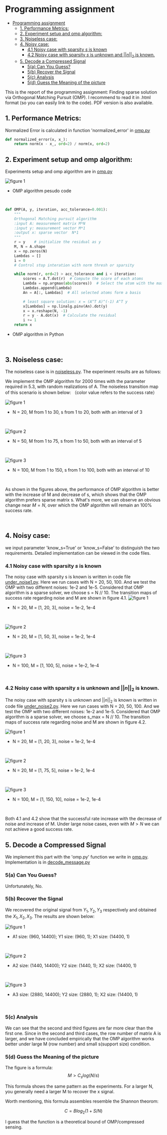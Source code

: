 # Programming assignment 

- [Programming assignment](#programming-assignment)
  - [1. Performance Metrics:](#1-performance-metrics)
  - [2. Experiment setup and omp algorithm:](#2-experiment-setup-and-omp-algorithm)
  - [3. Noiseless case:](#3-noiseless-case)
  - [4. Noisy case:](#4-noisy-case)
    - [4.1 Noisy case with sparsity $s$ is known](#41-noisy-case-with-sparsity-s-is-known)
    - [4.2 Noisy case with sparsity $s$ is unknown and $||n||_2$ is known.](#42-noisy-case-with-sparsity-s-is-unknown-and-n_2-is-known)
  - [5. Decode a Compressed Signal](#5-decode-a-compressed-signal)
    - [5(a) Can You Guess?](#5a-can-you-guess)
    - [5(b) Recover the Signal](#5b-recover-the-signal)
    - [5(c) Analysis](#5c-analysis)
    - [5(d) Guess the Meaning of the picture](#5d-guess-the-meaning-of-the-picture)

This is the report of the programming assignment: Finding sparse solution via Orthogonal Matching Pursuit (OMP). I recommend to read it in .html format (so you can easily link to the code). PDF version is also available.

## 1. Performance Metrics: 
Normalized Error is calculated in function 'normalized_error' in [omp.py](omp.py)

```python
def normalized_error(x, x_):
    return norm(x - x_, ord=2) / norm(x, ord=2)
```



## 2. Experiment setup and omp algorithm:
Experiments setup and omp algorithm are in [omp.py](omp.py)

![figure 1](omp.jpg)
+ OMP algorithm pesudo code

<br />

```python
def OMP(A, y, iteration, acc_tolerance=0.001):
    """
    Orthogonal Matching pursuit algorithm
    :input A: measurement matrix M*N
    :input y: measurement vector M*1
    :output x: sparse vector  N*1
    """
    r = y    # initialize the residual as y
    M, N = A.shape
    x = np.zeros(N)
    Lambdas = []
    i = 0
    # Control stop interation with norm thresh or sparsity

    while norm(r, ord=2) > acc_tolerance and i < iteration:
        scores = A.T.dot(r)  # Compute the score of each atoms
        Lambda = np.argmax(abs(scores))  # Select the atom with the max score
        Lambdas.append(Lambda)
        An = A[:, Lambdas]  # All selected atoms form a basis

        # least square solution: x = (A^T A)^(-1) A^T y
        x[Lambdas] = np.linalg.pinv(An).dot(y)
        x = x.reshape(N, -1)
        r = y - A.dot(x)  # Calculate the residual
        i += 1
    return x
```
+ OMP algorithm in Python
  
<br />

## 3. Noiseless case:
The noiseless case is in [noiseless.py](noiseless.py). The experiment results are as follows:

We implement the OMP algorithm for 2000 times with the parameter required in 5.3, with random realizations of A. The noiseless transition map of this scenario is shown below: （color value refers to the success rate）

![figure 1](figure/noiseless/no_noise_20.png)

+ N = 20, M from 1 to 30, s from 1 to 20, both with an interval of 3

<br />

![figure 2](figure/noiseless/no_noise_50.png)
+ N = 50, M from 1 to 75, s from 1 to 50, both with an interval of 5

<br />

![figure 3](figure/noiseless/no_noise_100.png)
+ N = 100, M from 1 to 150, s from 1 to 100, both with an interval of 10

<br />

As shown in the figures above, the performance of OMP algorithm is better with the increase of M and decrease of s, which shows that the OMP algorithm prefers sparse matrix s. What's more, we can observe an obvious change near $M=N$, over which the OMP algorithm will remain an 100% success rate.

<br />

## 4. Noisy case: 
we input parameter 'know_s=True' or 'know_s=False' to distinguish the two requirements. Detailed implementation can be viewed in the code files.

### 4.1 Noisy case with sparsity $s$ is known
The noisy case with sparsity s is known is written in code file [under_noise1.py](under_noise1.py). Here we run cases with N = 20, 50, 100. And we test the OMP with two different noises: 1e-2 and 1e-5. Considered that OMP algorithm is a sparse solver, we choose s = N // 10. The transition maps of success rate regarding noise and M are shown in figure 4.1.
![figure 1](figure/under_noise1/under_noise1_20.png)
+ N = 20, M = [1, 20, 3], noise = 1e-2, 1e-4

<br />

![figure 2](figure/under_noise1/under_noise1_50.png)
+ N = 20, M = [1, 50, 3], noise = 1e-2, 1e-4

<br />

![figure 3](figure/under_noise1/under_noise1_100.png)
+ N = 100, M = [1, 100, 5], noise = 1e-2, 1e-4

<br />

### 4.2 Noisy case with sparsity $s$ is unknown and $||n||_2$ is known.
The noisy case with sparsity s is unknown and $||n||_2$ is known is written in code file [under_noise2.py](under_noise2.py). Here we run cases with N = 20, 50, 100. And we test the OMP with two different noises: 1e-2 and 1e-5. Considered that OMP algorithm is a sparse solver, we choose s_max = N // 10. The transition maps of success rate regarding noise and M are shown in figure 4.2.

![figure 1](figure/under_noise2/under_noise2_20.png)
+ N = 20, M = [1, 20, 3], noise = 1e-2, 1e-4
  

<br />

![figure 2](figure/under_noise2/under_noise2_50.png)
+ N = 20, M = [1, 75, 5], noise = 1e-2, 1e-4

<br />

![figure 3](figure/under_noise2/under_noise2_100.png)
+ N = 100, M = [1, 150, 10], noise = 1e-2, 1e-4

<br />

Both 4.1 and 4.2 show that the successful rate increase with the decrease of noise and increase of M. Under large noise cases, even with $M > N$ we can not achieve a good success rate.


## 5. Decode a Compressed Signal
We implement this part with the 'omp.py' function we write in [omp.py](omp.py). Implementation is in [decode_message.py](decode_message.py)
### 5(a) Can You Guess?
Unfortunately, No.

### 5(b) Recover the Signal
We recovered the original signal from $Y_1, Y_2, Y_3$ respectively and obtained the $X_1, X_2, X_3$. The results are shown below:

![figure 1](figure/decode/x1.png)
+ A1 size: (960, 14400); Y1 size: (960, 1); X1 size: (14400, 1)

<br />

![figure 2](figure/decode/x2.png)
+ A2 size: (1440, 14400); Y2 size: (1440, 1); X2 size: (14400, 1)

<br />

![figure 3](figure/decode/x3.png)
+ A3 size: (2880, 14400); Y2 size: (2880, 1); X2 size: (14400, 1)

<br />

### 5(c) Analysis
We can see that the second and third figures are far more clear than the first one. Since in the second and third cases, the row number of matrix A is larger, and we have concluded empirically that the OMP algorithm works better under large M (row number) and small s(support size) condition. 

### 5(d) Guess the Meaning of the picture
The figure is a formula:
$$
 M > C_s log(N/s)
$$

This formula shows the same pattern as the experiments. For a larger N, you generally need a larger M to recover the x signal. 

Worth mentioning, this formula assembles resemble the Shannon theorom:

$$
C = Blog_2(1+S/N)
$$

I guess that the function is a theoretical bound of OMP/compressed sensing.